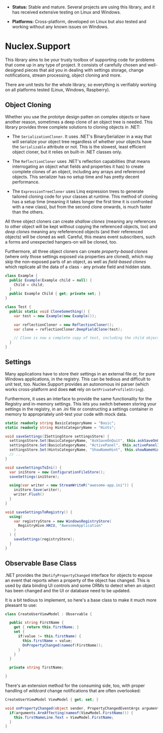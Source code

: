   - **Status:** Stable and mature. Several projects are using this library,
    and it has received extensive testing on Linux and Windows.

  - **Platforms:** Cross-platform, developed on Linux but also tested and
    working without any known issues on Windows.

Nuclex.Support
==============

This library aims to be your trusty toolbox of supporting code for
problems that come up in any type of project. It consists of carefully
chosen and well-designed pieces that aid you in dealing with settings
storage, change notifications, stream processing, object cloning and more.

There are unit tests for the whole library, so everything is verifiably
working on all platforms tested (Linux, Windows, Raspberry).


Object Cloning
--------------

Whether you use the prototye design patten on complex objects or have another
reason, sometimes a deep clone of an object tree is needed. This library
provides three complete solutions to cloning objects in .NET:

- The `SerializationCloner`. It uses .NET's BinarySerializer in a way that
  will serialize your object tree regardless of whether your objects have
  the `Serializable` attribute or not. This is the slowest, least efficient
  object cloner, but it relies on built-in .NET classes only.

- The `ReflectionCloner` uses .NET's reflection capabilities (that means
  interrogating an object what fields and properties it has) to create
  complete clones of an object, including any arrays and referenced objects.
  This serializer has no setup time and has pretty decent performance.

- The `ExpressionTreeCloner` uses Linq expression trees to generate tailored
  cloning code for your classes at runtime. This method of cloning has a setup
  time (meaning it takes longer the first time it is confronted with a new
  class), but from the second clone onwards, is much faster than the others.

All three object cloners can create *shallow clones* (meaning any references
to other object will be kept without copying the referenced objects, too) and
*deep clones* meaning any refeferenced objects (and their referenced objects)
will be cloned as well. Careful, this means event subscribers, such a forms
and unexpected hangers-on will be cloned, too.

Furthermore, all three object cloners can create *property-based clones*
(where only those settings exposed via properties are cloned), which may skip
the non-exposed parts of an object, as well as *field-based clones* which
replicate all the data of a class - any private field and hidden state.

```csharp
class Example {
  public Example(Example child = null) {
  	Child = child;
  }
  public Example Child { get; private set; }
}

class Test {
  public static void CloneSomething() {
  	var test = new Example(new Example());

  	var reflectionCloner = new ReflectionCloner();
  	var clone = reflectionCloner.DeepFieldClone(test);

    // Clone is now a complete copy of test, including the child object
  }
}
```


Settings
--------

Many applications have to store their settings in an external file or,
for pure Windows applications, in the registry. This can be tedious and
difficult to unit test, too. Nuclex.Support provides an autonomous ini
parser (which works cross-platform and does **not** rely on
`GetPrivateProfileString`).

Furthermore, it uses an interface to provide the same functionality for
the Registry and in-memory settings. This lets you switch between storing
your settings in the registry, in an .ini file or constructing a settings
container in memory to appropriately unit-test your code with mock data.

```csharp
static readonly string BasicCategoryName = "Basic";
static readonly string HintsCategoryName = "Hints";

void saveSettings(ISettingStore settingsStore) {
  settingsStore.Set(BasicCategoryName, "AskSaveOnQuit", this.askSaveOnQuit);
  settingsStore.Set(BasicCategoryName, "ActivePanel", this.activePanelIndex);
  settingsStore.Set(HintsCategoryName, "ShowNameHint", this.showNameHint);
  // ...
}

void saveSettingsToIni() {
  var iniStore = new ConfigurationFileStore();
  saveSettings(iniStore);

  using(var writer = new StreamWriteR("awesome-app.ini")) {
  	iniStore.Save(writer);
  	writer.Flush()
  }
}

void saveSettingsToRegistry() {
  using(
  	var registryStore = new WindowsRegistryStore(
  	  RegistryHive.HKCU, "AwesomeApplication"
    )
  ) {
  	saveSettings(registryStore);
  }
}
```

Observable Base Class
---------------------

.NET provides the `INotifyPropertyChanged` interface for objects to expose
an event that reports when a property of the object has changed. This is
used by data binding UI controls and some ORMs to detect when an object has
been changed and the UI or database need to be updated.

It is a bit tedious to implement, so here's a base class to make it much
more pleasant to use:

```csharp
class CreateUserViewModel : Observable {

  public string FirstName {
  	get { return this.firstName; }
  	set {
  	  if(value != this.firstName) {
  	  	this.firstName = value;
  	  	OnPropertyChanged(nameof(FirstName));
  	  }
  	}
  }

  private string firstName;

}
```

There's an extension method for the consuming side, too, with proper handling
of *wildcard* change notifications that are often overlooked:

```csharp
CreateUserViewModel ViewModel { get; set; } 

void onPropertyChanged(object sender, PropertyChangedEventArgs arguments) {
  if(arguments.AreAffecting(nameof(ViewModel.FirstName))) {
  	this.firstNameLine.Text = ViewModel.FirstName;
  }
}
```
